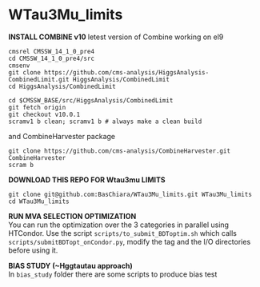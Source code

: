 # WTau3Mu_limits

**INSTALL COMBINE v10**
letest version of Combine working on el9
```
cmsrel CMSSW_14_1_0_pre4
cd CMSSW_14_1_0_pre4/src
cmsenv
git clone https://github.com/cms-analysis/HiggsAnalysis-CombinedLimit.git HiggsAnalysis/CombinedLimit
cd HiggsAnalysis/CombinedLimit
```
```
cd $CMSSW_BASE/src/HiggsAnalysis/CombinedLimit
git fetch origin
git checkout v10.0.1
scramv1 b clean; scramv1 b # always make a clean build
```
and CombineHarvester package
```
git clone https://github.com/cms-analysis/CombineHarvester.git CombineHarvester
scram b
```
**DOWNLOAD THIS REPO FOR Wtau3mu LIMITS**
```
git clone git@github.com:BasChiara/WTau3Mu_limits.git WTau3Mu_limits
cd WTau3Mu_limits
```
**RUN MVA SELECTION OPTIMIZATION**\
You can run the optimization over the 3 categories in parallel using HTCondor. Use the script `scripts/to_submit_BDToptim.sh` which calls `scripts/submitBDTopt_onCondor.py`, modify the tag and the I/O directories before using it.

**BIAS STUDY (~Hggtautau approach)**\
In `bias_study` folder there are some scripts to produce bias test 
